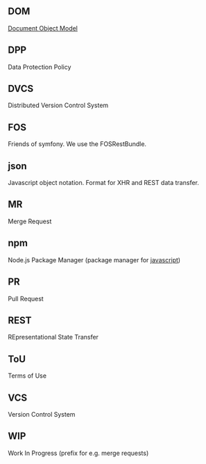 
## DOM

[Document Object Model](https://en.wikipedia.org/wiki/Document_Object_Model)

## DPP

Data Protection Policy

## DVCS

Distributed Version Control System

## FOS

Friends of symfony. We use the FOSRestBundle.

## json

Javascript object notation. Format for XHR and REST data transfer.

## MR

Merge Request

## npm

Node.js Package Manager (package manager for [javascript](javascript.md))

## PR

Pull Request

## REST

REpresentational State Transfer

## ToU

Terms of Use

## VCS

Version Control System

## WIP

Work In Progress (prefix for e.g. merge requests)

